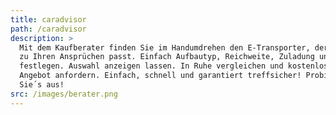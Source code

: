 ```yaml
---
title: caradvisor
path: /caradvisor
description: >
  Mit dem Kaufberater finden Sie im Handumdrehen den E-Transporter, der perfekt
  zu Ihren Ansprüchen passt. Einfach Aufbautyp, Reichweite, Zuladung und Preis
  festlegen. Auswahl anzeigen lassen. In Ruhe vergleichen und kostenloses
  Angebot anfordern. Einfach, schnell und garantiert treffsicher! Probieren
  Sie´s aus!
src: /images/berater.png
---
```

